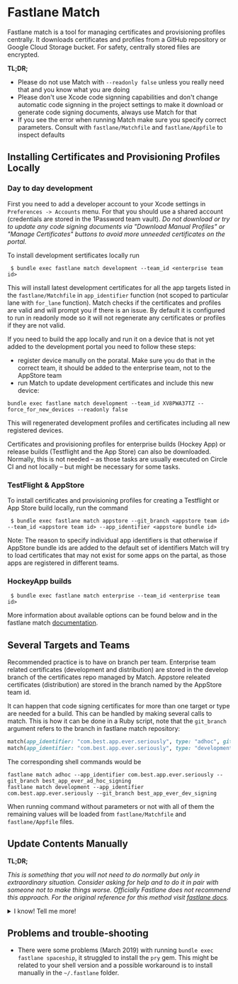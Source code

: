 Fastlane Match
==============

Fastlane match is a tool for managing certificates and provisioning profiles centrally. It downloads certificates and profiles from a GitHub repository or Google Cloud Storage bucket. For safety, centrally stored files are encrypted.

**TL;DR;**

- Please do not use Match with `--readonly false` unless you really need that and you know what you are doing
- Please don't use Xcode code signning capabilities and don't change automatic code signning in the project settings to make it download or generate code signing documents, always use Match for that
- If you see the error when running Match make sure you specify correct parameters. Consult with `fastlane/Matchfile` and `fastlane/Appfile` to inspect defaults

## Installing Certificates and Provisioning Profiles Locally

### Day to day development

First you need to add a developer account to your Xcode settings in `Preferences -> Accounts` menu. For that you should use a shared account (credentials are stored in the 1Password team vault). _Do not download or try to update any code signing documents via "Download Manual Profiles" or "Manage Certificates" buttons to avoid more unneeded certificates on the portal._

To install development sertificates locally run

```shell
 $ bundle exec fastlane match development --team_id <enterprise team id>
```

This will install latest development certificates for all the app targets listed in the `fastlane/Matchfile` in `app_identifier` function (not scoped to particular lane with `for_lane` function). 
Match checks if the certificates and profiles are valid and will prompt you if there is an issue. By default it is configured to run in readonly mode so it will not regenerate any certificates or profiles if they are not valid.

If you need to build the app locally and run it on a device that is not yet added to the development portal you need to follow these steps:

- register device manully on the poratal. Make sure you do that in the correct team, it should be added to the enterprise team, not to the AppStore team
- run Match to update development certificates and include this new device:

```
bundle exec fastlane match development --team_id XV8PWA37TZ --force_for_new_devices --readonly false
```

This will regenerated development profiles and certificates including all new registered devices.

Certificates and provisioning profiles for enterprise builds (Hockey App) or release builds (Testflight and the App Store) can also be downloaded. Normally, this is not needed – as those tasks are usually executed on Circle CI and not locally – but might be necessary for some tasks.

### TestFlight & AppStore

To install certificates and provisioning profiles for creating a Testflight or App Store build locally, run the command

```shell
 $ bundle exec fastlane match appstore --git_branch <appstore team id> --team_id <appstore team id> --app_identifier <appstore bundle id>
```

Note: The reason to specify individual app identifiers is that otherwise if AppStore bundle ids are added to the default set of identifiers Match will try to load certificates that may not exist for some apps on the partal, as those apps are registered in different teams.

### HockeyApp builds

```shell
 $ bundle exec fastlane match enterprise --team_id <enterprise team id>
```

More information about available options can be found below and in the fastlane match [documentation](https://docs.fastlane.tools/actions/match/).

## Several Targets and Teams

Recommended practice is to have on branch per team. Enterprise team related certificates (development and distribution) are stored in the develop branch of the certificates repo managed by Match. Appstore releated certificates (distribution) are stored in the branch named by the AppStore team id.

It can happen that code signing certificates for more than one target or type are needed for a build. This can be handled by making several calls to match. This is how it can be done in a Ruby script, note that the `git_branch` argument refers to the branch in fastlane match repository:

```ruby
match(app_identifier: "com.best.app.ever.seriously", type: "adhoc", git_branch: "best_app_ever_ad_hoc_signing")
match(app_identifier: "com.best.app.ever.seriously", type: "development", git_branch: "best_app_ever_dev_signing")
```

The corresponding shell commands would be

```shell
fastlane match adhoc --app_identifier com.best.app.ever.seriously --git_branch best_app_ever_ad_hoc_signing
fastlane match development --app_identifier com.best.app.ever.seriously --git_branch best_app_ever_dev_signing
```

When running command without parameters or not with all of them the remaining values will be loaded from `fastlane/Matchfile`  and `fastlane/Appfile` files.

## Update Contents Manually

**TL;DR;**

_This is something that you will not need to do normally but only in extraordinary situation. Consider asking for help and to do it in pair with someone not to make things worse. Officially Fastlane does not recommend this approach. For the original reference for this method visit [fastlane docs](https://docs.fastlane.tools/advanced/other/#manually-manage-the-fastlane-match-repo)._

<details>
<summary>I know! Tell me more!</summary>

Apple does not allow more than two distribution certificates per account, so it can happen that fastlane match cannot create a new distribution certificate and is unable to figure out which existing certificate to link with a new provisioning profile. Fastlane match provides a utility for revoking and deleting all existing certificates and provisioning profiles and replace them with new ones generated by fastlane match. This is, however, not always advisable. Nuking existing enterprise certificates can be a really bad idea as in house apps (that is, hockey app builds) will stop working. It does not affect builds submitted to TestFlight or AppStore in any way.

Since the files in the GitHub repository are encrypted they cannot be updated directly. Fastlane match provides a couple of helper functions. To clone the repository, open a ruby console and call `Match::GitHelper.clone`. Babylon specific credentials can be found in the iOS 1Password vault.

```shell
$ bundle console
irb(main):001:0> require 'match'
=> true
irb(main):002:0> branch = 'build_target'
=> "build_target"
irb(main):003:0> git_url = 'https://github.com/path/to/fastlane/match/repo'
=> "https://github.com/path/to/fastlane/match/repo"
irb(main):004:0> shallow_clone = false
=> false
irb(main):005:0> password = 'long-and-super-secret'
=> "long-and-super-secret"
irb(main):006:0> workspace = Match::GitHelper.clone(git_url, shallow_clone, manual_password: password, branch: branch)
[14:22:10]: Cloning remote git repo…
[14:22:10]: If cloning the repo takes too long, you can use the `clone_branch_directly` option in match.
[14:22:12]: Checking out branch build_target…
[14:22:12]: 🔓  Successfully decrypted certificates repo
=> "/var/folders/8k/r0x0ys_927q8vq5_tq01ntjd2b03m3/T/d20190228-92193-16w4fz2"
```
 
Open another terminal session and navigate to the folder name returned by `Match::GitHelper.clone`. Once all edits are complete, return to the ruby console. Beware that you must let fastlane match commit the changes that have been made. If you try to commit changes manually they will not be encrypted correctly.

```shell
irb(main):007:0> commit_message = 'Updated provisioning profiles as required.'
=> "Updated provisioning profiles as required.”
irb(main):008:> Match::GitHelper.commit_changes(workspace, commit_message, git_url, branch)
[14:28:44]: 🔒  Successfully encrypted certificates repo
[14:28:44]: Pushing changes to remote git repo…
=> nil
```

It can be convenient to store the password in the environment hash

```shell
irb(main):008:> ENV[“MATCH_PASSWORD"] = 'long-and-super-secret'
```

The password itself can be found in the iOS team 1Password vault. Note that this is the password for the encryption key, not a password for accessing iTunes connect.

Certificates are stored in three folders

```shell
 certs/development
 certs/distribution
 certs/enterprise
```

It might be necessary to manually make a certificate available in both the enterprise and distribution folder. Copying the files did not work (February 2019), but adding a soft link did.

Fastlane match expects the filename for the .p12 and .cer to be `certificate id`.p12 and `certificate id`.cer, whereas manually generated certificates that have been downloaded from the developer portal are named `team id`.cer and `team id`.p12.

## Accessing Apple Developer Portal with fastlane spaceship

Fastlane has a utility for interacting with Apple Developer Portal and the App Store Connect API called [spaceship](https://github.com/fastlane/fastlane/tree/master/spaceship).

The certificate id can be found by inspecting the certificate in the spaceship playground.

```shell
$ fastlane spaceship
…
Username: apple_developer_id@icloud.com
Logging into to iTunes Connect (apple_developer_id@icloud.com)...
Successfully logged in to iTunes Connect
Logging into the Developer Portal (apple_developer_id@icloud.com)...
Successfully logged in to the Developer Portal
---------------------------------------
| Welcome to the spaceship playground |
---------------------------------------
Enter docs to open up the documentation
Enter exit to exit the spaceship playground
Enter _ to access the return value of the last executed command
Just enter the commands and confirm with Enter
[1] pry(#<Spaceship::Playground>)> certificates = Spaceship::Portal.certificate.all
The current user is in 2 teams. Pass a team ID or call `select_team` to choose a team. Using the first one for now.
=> [<Spaceship::Portal::Certificate::Development
        id="CV89FKERTS",
        name="iOS Development",
        status="Issued",
        created=2018-03-05 20:54:38 UTC,
        expires=2019-03-05 20:44:38 UTC,
        owner_type="teamMember",
        owner_name="Latosius Silversong",
        owner_id="BH9RFFETSAS",
        type_display_id="6FG4WEDART",
        can_download=true>,
...
```

Fastlane spaceship will prompt for a password for the apple id to log in to iTunes connect if it is not available.
It seems that fastlane match cannot always figure out when to re-use an existing certificate (February 2019) for a new provisioning profile.

Provisioning profiles are stored in

```shell
profiles/adhoc
profiles/appstore
profiles/development
profiles/enterprise
```

Fastlane match requires that provisioning profiles are named AdHoc_`bundle identifier`.mobileprovision, AppStore_`bundle identifier`.mobileprovision, Development_`bundle identifier`.mobileprovision or InHouse_`bundle identifier`.mobileprovision.

</details>

## Problems and trouble-shooting

- There were some problems (March 2019) with running `bundle exec fastlane spaceship`, it struggled to install the `pry` gem. This might be related to your shell version and a possible workaround is to install manually in the `~/.fastlane` folder.
